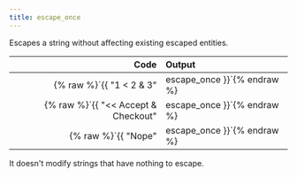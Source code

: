 ```yaml
---
title: escape_once
---
```


Escapes a string without affecting existing escaped entities.

| Code                                                   | Output             |
|-------------------------------------------------------:|:-------------------|
| {% raw %}`{{ "1 < 2 & 3" | escape_once }}`{% endraw %}     | `"1 < 2 & 3"` |
| {% raw %}`{{ "<< Accept & Checkout" | escape_once }}`{% endraw %}     | `"<< Accept & Checkout"` |
| {% raw %}`{{ "Nope" | escape_once }}`{% endraw %}           | `"Nope"` |

It doesn't modify strings that have nothing to escape.
